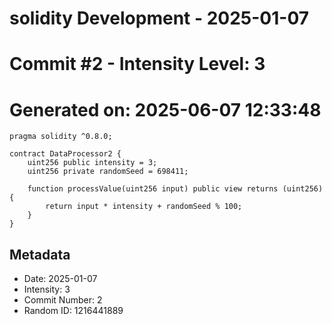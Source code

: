 ﻿# solidity Development - 2025-01-07
# Commit #2 - Intensity Level: 3
# Generated on: 2025-06-07 12:33:48
```solidity
pragma solidity ^0.8.0;

contract DataProcessor2 {
    uint256 public intensity = 3;
    uint256 private randomSeed = 698411;

    function processValue(uint256 input) public view returns (uint256) {
        return input * intensity + randomSeed % 100;
    }
}
```
## Metadata
- Date: 2025-01-07
- Intensity: 3
- Commit Number: 2
- Random ID: 1216441889
